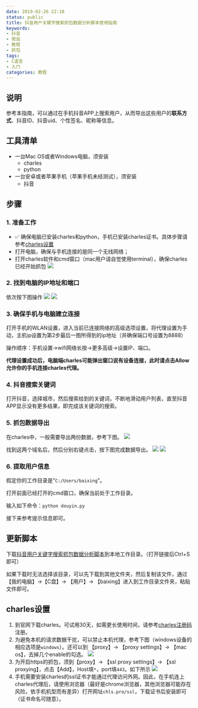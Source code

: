 ```yaml
---
date: 2019-02-26 22:10
status: public
title: 抖音用户关键字搜索抓包数据分析脚本使用指南
keywords: 
- 抖音
- 爬虫
- 教程
- 抓包
tags: 
- C语言
- 入门
categories: 教程
---
```


## 说明
参考本指南，可以通过在手机抖音APP上搜索用户，从而导出这些用户的**联系方式**、抖音ID、抖音uid、个性签名、昵称等信息。

## 工具清单
- 一台Mac OS或者Windows电脑，须安装
    - charles
    - python
- 一台安卓或者苹果手机（苹果手机未经测试），须安装
    - 抖音

## 步骤
### 1. 准备工作
- ✅ 确保电脑已安装charles和python，手机已安装charles证书。具体步骤请参考[charles设置](#charles设置)
- 打开电脑，确保与手机连接的是同一个无线网络；
- 打开charles软件和cmd窗口（mac用户请自觉使用terminal），确保charles已经开始抓包
![](https://raw.githubusercontent.com/Danceiny/baixing-helper/master/imgs/Snipaste_2019-02-22_13-22-47.png)

### 2. 找到电脑的IP地址和端口
依次按下图操作
![](https://raw.githubusercontent.com/Danceiny/baixing-helper/master/imgs/Snipaste_2019-02-22_13-18-27.png)
![](https://raw.githubusercontent.com/Danceiny/baixing-helper/master/imgs/Snipaste_2019-02-22_13-19-19.png)

### 3. 确保手机与电脑建立连接
打开手机的WLAN设置，进入当前已连接网络的高级选项设置，将代理设置为手动，主机ip设置为第2步最后一图所得到的ip地址（并确保端口号设置为8888）

操作顺序：手机设置->wifi网络长按->更多高级->设置IP、端口。

**代理设置成功后，电脑端charles可能弹出窗口说有设备连接，此时请点击Allow允许你的手机连接charles代理。**

### 4. 抖音搜索关键词
打开抖音，选择城市，然后搜索给到的关键词，不断地滑动用户列表，直至抖音APP显示没有更多结果，即完成该关键词的搜索。

### 5. 抓包数据导出

在charles中，一般需要导出两份数据，参考下图。
![](https://raw.githubusercontent.com/Danceiny/baixing-helper/master/imgs/Snipaste_2019-02-22_13-30-26.png)

找到这两个域名后，然后分别右键点击，按下图完成数据导出。
![](https://raw.githubusercontent.com/Danceiny/baixing-helper/master/imgs/Snipaste_2019-02-22_13-31-39.png)
![](https://raw.githubusercontent.com/Danceiny/baixing-helper/master/imgs/Snipaste_2019-02-22_13-34-30.png)

### 6. 提取用户信息
假定你的工作目录是"`C:/Users/baixing`"。

打开前面已经打开的cmd窗口，确保当前处于工作目录。

输入如下命令：`python douyin.py`

接下来参考提示信息即可。

## 更新脚本

下载[抖音用户关键字搜索抓包数据分析脚本](https://raw.githubusercontent.com/Danceiny/baixing-helper/master/scripts/douyin.py)到本地工作目录。（打开链接后Ctrl+S即可）

如果下载时无法选择该目录，可以先下载到其他文件夹，然后复制该文件，通过 【我的电脑】->【C盘】-> 【用户】-> 【baixing】进入到工作目录文件夹，粘贴文件即可。

## charles设置
1. 到官网下载charles。可试用30天，如需更长使用时间，请参考[charles注册码](https://github.com/Danceiny/WikiNotes/issues/3#issue-414513334)注册。
2. 为避免本机的请求数据干扰，可以禁止本机代理，参考下图（windows设备的相应选项是`windows`）。还可以到 【proxy】-> 【proxy settings】-> 【mac os】，去掉几个enable的勾选。
![](https://raw.githubusercontent.com/Danceiny/baixing-helper/master/imgs/Snipaste_2019-02-26_22-51-51.png)
3. 为开启https的抓包，须到【proxy】-> 【ssl proxy settings】-> 【ssl proxying】，点击【Add】，Host填`*`，port填`443`。如下所示
![](https://raw.githubusercontent.com/Danceiny/baixing-helper/master/imgs/Snipaste_2019-02-26_23-05-55.png)
4. 手机需要安装charles的ssl证书才能通过代理访问外网。因此，在手机连上charles代理后，请使用浏览器（最好是chrome浏览器，其他浏览器可能存在风险，依手机机型而有差异）打开网址`chls.pro/ssl`，下载证书后安装即可（证书命名可随意）。
